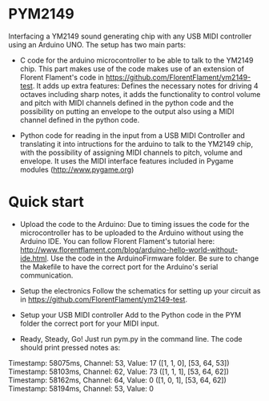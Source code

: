 # PYM2149
Interfacing a YM2149 sound generating chip with any USB MIDI controller using an Arduino UNO. 
The setup has two main parts: 

* C code for the arduino microcontroller to be able to talk to the YM2149 chip. This part makes use of the code makes use of an extension of Florent Flament's code in https://github.com/FlorentFlament/ym2149-test. It adds up extra features: Defines the necessary notes for driving 4 octaves including sharp notes, it adds the functionality to control volume and pitch with MIDI channels defined in the python code and the possibility on putting an envelope to the output also using a MIDI channel defined in the python code. 

* Python code for reading in the input from a USB MIDI Controller and translating it into intructions for the arduino to talk to the YM2149 chip, with the possibility of assigning MIDI channels to pitch, volume and envelope. It uses the MIDI interface features included in Pygame modules (http://www.pygame.org)


# Quick start

* Upload the code to the Arduino: 
Due to timing issues the code for the microcontroller has to be uploaded to the Arduino without using the Arduino IDE. You can follow Florent Flament's tutorial here: http://www.florentflament.com/blog/arduino-hello-world-without-ide.html. Use the code in the ArduinoFirmware folder. Be sure to change the Makefile to have the correct port for the Arduino's serial communication.

* Setup the electronics 
Follow the schematics for setting up your circuit as in https://github.com/FlorentFlament/ym2149-test. 

* Setup your USB MIDI controller
Add to the Python code in the PYM folder the correct port for your MIDI input. 

* Ready, Steady, Go! 
Just run pym.py in the command line. The code should print pressed notes as: 

Timestamp: 58075ms, Channel: 53, Value: 17
([1, 1, 0], [53, 64, 53])
Timestamp: 58103ms, Channel: 62, Value: 73
([1, 1, 1], [53, 64, 62])
Timestamp: 58162ms, Channel: 64, Value: 0
([1, 0, 1], [53, 64, 62])
Timestamp: 58194ms, Channel: 53, Value: 0


